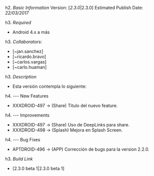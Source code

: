 h2. *Basic Information*
Version: [*2.3.0*|2.3.0]
Estimated Publish Date: *22/03/2017*

h3. *Required*
* Android 4.x   a más

h3. *Collaborators:*
* [~jan.sanchez]
* [~ricardo.bravo]
* [~carlos.vargas]
* [~carlo.huaman]

h3. *Description*
* Esta versión contempla lo siguiente:

h4. --- New Features
+ XXXDROID-497 -> (Share) Titulo del nuevo feature.

h4. --- Improvements
+ XXXDROID-497 -> (Share) Uso de DeepLinks para share.
+ XXXDROID-498 -> (Splash) Mejora en Splash Screen.

h4. --- Bug Fixes
+ APTDROID-496 -> (APP) Corrección de bugs para la version 2.2.0.

h3. *Build Link*
* [2.3.0 beta 1|2.3.0 beta 1]
